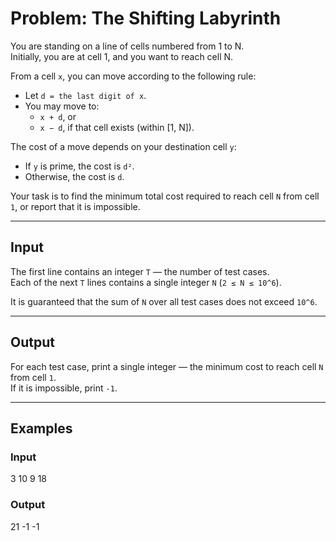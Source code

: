 # Problem: The Shifting Labyrinth

You are standing on a line of cells numbered from 1 to N.  
Initially, you are at cell 1, and you want to reach cell N.

From a cell `x`, you can move according to the following rule:

- Let `d = the last digit of x`.  
- You may move to:
  - `x + d`, or  
  - `x − d`, if that cell exists (within [1, N]).

The cost of a move depends on your destination cell `y`:

- If `y` is prime, the cost is `d²`.  
- Otherwise, the cost is `d`.

Your task is to find the minimum total cost required to reach cell `N` from cell `1`, or report that it is impossible.

---

## Input
The first line contains an integer `T` — the number of test cases.  
Each of the next `T` lines contains a single integer `N` (`2 ≤ N ≤ 10^6`).  

It is guaranteed that the sum of `N` over all test cases does not exceed `10^6`.

---

## Output
For each test case, print a single integer — the minimum cost to reach cell `N` from cell `1`.  
If it is impossible, print `-1`.

---

## Examples

### Input
3 
10 
9 
18

### Output
21 
-1 
-1


